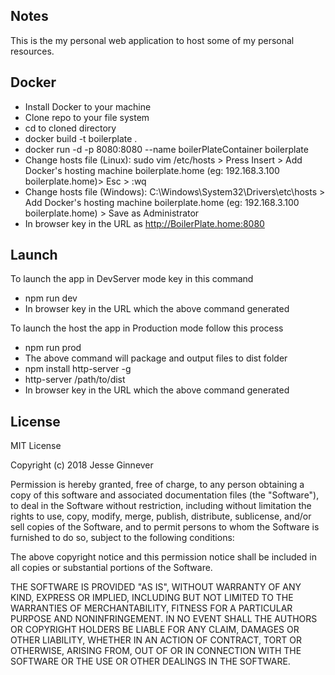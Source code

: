 ## Notes

This is the my personal web application to host some of my personal resources.

## Docker

-	Install Docker to your machine
-   Clone repo to your file system
-   cd to cloned directory
-   docker build -t boilerplate .
-   docker run -d -p 8080:8080 --name boilerPlateContainer boilerplate
-   Change hosts file (Linux): sudo vim /etc/hosts > Press Insert > Add Docker's hosting machine <IP Address> boilerplate.home (eg: 192.168.3.100 boilerplate.home)> Esc > :wq
-   Change hosts file (Windows): C:\Windows\System32\Drivers\etc\hosts > Add Docker's hosting machine <IP Address> boilerplate.home (eg: 192.168.3.100 boilerplate.home) > Save as Administrator
-   In browser key in the URL as http://BoilerPlate.home:8080

## Launch

To launch the app in DevServer mode key in this command 
-	npm run dev
-	In browser key in the URL which the above command generated

To launch the host the app in Production mode follow this process
-   npm run prod 
-   The above command will package and output files to dist folder
-	npm install http-server -g
-	http-server /path/to/dist
-	In browser key in the URL which the above command generated


## License

MIT License

Copyright (c) 2018 Jesse Ginnever

Permission is hereby granted, free of charge, to any person obtaining a copy
of this software and associated documentation files (the "Software"), to deal
in the Software without restriction, including without limitation the rights
to use, copy, modify, merge, publish, distribute, sublicense, and/or sell
copies of the Software, and to permit persons to whom the Software is
furnished to do so, subject to the following conditions:

The above copyright notice and this permission notice shall be included in all
copies or substantial portions of the Software.

THE SOFTWARE IS PROVIDED "AS IS", WITHOUT WARRANTY OF ANY KIND, EXPRESS OR
IMPLIED, INCLUDING BUT NOT LIMITED TO THE WARRANTIES OF MERCHANTABILITY,
FITNESS FOR A PARTICULAR PURPOSE AND NONINFRINGEMENT. IN NO EVENT SHALL THE
AUTHORS OR COPYRIGHT HOLDERS BE LIABLE FOR ANY CLAIM, DAMAGES OR OTHER
LIABILITY, WHETHER IN AN ACTION OF CONTRACT, TORT OR OTHERWISE, ARISING FROM,
OUT OF OR IN CONNECTION WITH THE SOFTWARE OR THE USE OR OTHER DEALINGS IN THE
SOFTWARE.